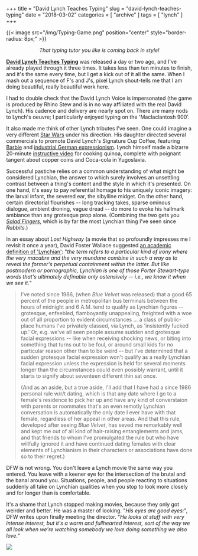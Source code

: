 +++
title = "David Lynch Teaches Typing"
slug = "david-lynch-teaches-typing"
date = "2018-03-02"
categories = [ "archive" ]
tags = [ "lynch" ]
+++

{{< image src="/img/Typing-Game.png" position="center" style="border-radius: 8px;" >}}

<p style="text-align: center;"><i>That typing tutor you like is coming back in style!</i></p>

[**David Lynch Teaches Typing**](https://rhinostew.itch.io/david-lynch-teaches-typing) was released a day or two ago, and I've already played through it three times. It takes less than ten minutes to finish, and it's the same every time, but I get a kick out of it all the same. When I mash out a sequence of F's and J's, pixel Lynch shout-tells me that I am doing beautiful, really beautiful work here.

I had to double check that the David Lynch Voice is impersonated (the game is produced by Rhino Stew and is in no way affiliated with the real David Lynch). His cadence and delivery are nearly spot on. There are many nods to Lynch's oeuvre; I particularly enjoyed typing on the 'Maclaclantosh 900'.

It also made me think of other Lynch tributes I've seen. One could imagine a very different [Star Wars](https://youtu.be/PALjbTo1D5U) under his direction. His daughter directed several commercials to promote David Lynch's Signature Cup Coffee, featuring [Barbie](https://youtu.be/H9DnLa5sAy0) and [industrial German expressionism](https://youtu.be/XSi5XguC34w). Lynch himself made a bizarre 20-minute [instructive video](https://youtu.be/uSP-ewdJYJc) for cooking quinoa, complete with poignant tangent about copper coins and Coca-cola in Yugoslavia.

Successful pastiche relies on a common understanding of what might be considered Lynchian, the answer to which surely involves an unsettling contrast between a thing's content and the style in which it's presented. On one hand, it's easy to pay referential homage to his uniquely iconic imagery: the larval infant, the severed ear, the sibylline midget. On the other hand, certain directorial flourishes -- long tracking takes, sparse ominous dialogue, ambient droning, vague dread -- do more to evoke his hallmark ambiance than any grotesque prop alone. (Combining the two gets you [*Salad Fingers*](https://www.youtube.com/watch?v=tP6w22ToHgc), which is by far the most Lynchian thing I've seen since *Rabbits*.)

In an essay about *Lost Highway* (a movie that so profoundly impresses me I revisit it once a year), David Foster Wallace suggested [an academic definition of 'Lynchian'](http://www.lynchnet.com/lh/lhpremiere.html): "*the term refers to a particular kind of irony where the very macabre and the very mundane combine in such a way as to reveal the former's perpetual containment within the latter. But like postmodern or pornographic, Lynchian is one of those Porter Stewart-type words that's ultimately definable only ostensively -- i.e., we know it when we see it.*"

> I've noted since 1986, (when *Blue Velvet* was released) that a good 65 percent of the people in metropolitan bus terminals between the hours of midnight and 6 A.M. tend to qualify as Lynchian figures -- grotesque, enfeebled, flamboyantly unappealing, freighted with a woe out of all proportion to evident circumstances ... a class of public-place humans I've privately classed, via Lynch, as 'insistently fucked up.' Or, e.g. we've all seen people assume sudden and grotesque facial expressions -- like when receiving shocking news, or biting into something that turns out to be foul, or around small kids for no particular reason other than to be weird -- but I've determined that a sudden grotesque facial expression won't qualify as a really Lynchian facial expression unless the expression is held for several moments longer than the circumstances could even possibly warrant, until it starts to signify about seventeen different thin sat once.
> 
> (And as an aside, but a true aside, I'll add that I have had a since 1986 personal rule w/r/t dating, which is that any date where I go to a female's residence to pick her up and have any kind of converstaion with parents or roommates that's an even remotly Lynchian conversation is automatically the only date I ever have with that female, regardless of her appeal in other areas. And that this rule, developed after seeing *Blue Velvet*, has seved me remarkably well and kept me out of all kind of hair-raising entanglements and jams, and that friends to whom I've promulgated the rule but who have willfully ignored it and have continued dating females with clear elements of Lynchianism in their characters or associations have done so to their regret.)

DFW is not wrong. You don't leave a Lynch movie the same way you entered. You leave with a keener eye for the intersection of the brutal and the banal around you. Situations, people, and people reacting to situations suddenly all take on Lynchian qualities when you stop to look more closely and for longer than is comfortable. 

It's a shame that Lynch stopped making movies, because they only got weirder and better. He was a master of looking. "*His eyes are good eyes:*", DFW writes upon finally meeting the director. "*He looks at stuff with very intense interest, but it's a warm and fullhearted interest, sort of the way we all look when we're watching somebody we love doing something we also love.*" 

<img style="margin: 0 auto;" src="/img/lynchquote1.jpg">